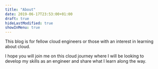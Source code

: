 ```yaml
---
title: "About"
date: 2019-06-17T23:53:00+01:00
draft: true
hideLastModified: true
showInMenu: true
---
```


This blog is for fellow cloud engineers or those with an interest in learning about cloud.

I hope you will join me on this cloud journey where I will be looking to develop my skills as an engineer and share what I learn along the way.
